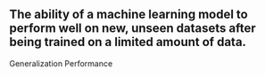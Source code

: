 The ability of a machine learning model to perform well on new, unseen datasets after being trained on a limited amount of data.
---
Generalization Performance
